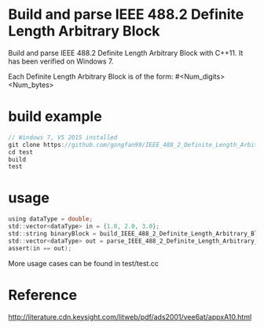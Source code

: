 # Build and parse IEEE 488.2 Definite Length Arbitrary Block
Build and parse IEEE 488.2 Definite Length Arbitrary Block with C++11. It has been verified on Windows 7.

Each Definite Length Arbitrary Block is of the form: #<Num_digits><Num_bytes><Data>

# build example
```c
// Windows 7, VS 2015 installed
git clone https://github.com/gongfan99/IEEE_488_2_Definite_Length_Arbitrary_Block.git
cd test
build
test
```

# usage
```c
using dataType = double;
std::vector<dataType> in = {1.0, 2.0, 3.0};
std::string binaryBlock = build_IEEE_488_2_Definite_Length_Arbitrary_Block(in);
std::vector<dataType> out = parse_IEEE_488_2_Definite_Length_Arbitrary_Block<dataType>(binaryBlock);
assert(in == out);
```
More usage cases can be found in test/test.cc

# Reference
http://literature.cdn.keysight.com/litweb/pdf/ads2001/vee6at/appxA10.html